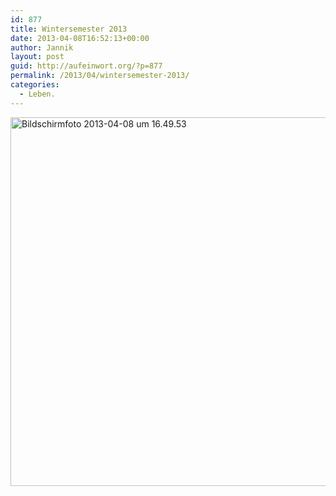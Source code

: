 ```yaml
---
id: 877
title: Wintersemester 2013
date: 2013-04-08T16:52:13+00:00
author: Jannik
layout: post
guid: http://aufeinwort.org/?p=877
permalink: /2013/04/wintersemester-2013/
categories:
  - Leben.
---
```

[<img class="aligncenter size-large wp-image-878" alt="Bildschirmfoto 2013-04-08 um 16.49.53" src="http://res.cloudinary.com/aufeinwort-org/image/upload/h_456,w_696/v1382562685/Bildschirmfoto-2013-04-08-um-16_49_53_lovtgy.png" width="900" height="590" />](http://res.cloudinary.com/aufeinwort-org/image/upload/v1382562685/Bildschirmfoto-2013-04-08-um-16_49_53_lovtgy.png)